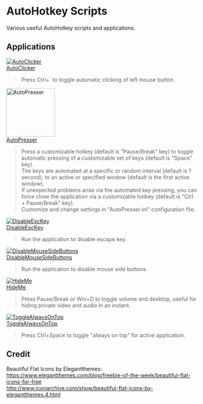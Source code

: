 # AutoHotkey Scripts
Various useful AutoHotkey scripts and applications.  
  
## Applications
[![AutoClicker](AutoClicker/AutoClicker.ico)](AutoClicker/AutoClicker.exe)  
[AutoClicker](AutoClicker/AutoClicker.exe)  
> Press Ctrl+` to toggle automatic clicking of left mouse button.  
  
[<img src="AutoPresser/AutoPresser.ico" alt="AutoPresser" width="128" height="128">](AutoPresser/AutoPresser.exe)  
[AutoPresser](AutoPresser/AutoPresser.exe)  
> Press a customizable hotkey (default is "Pause/Break" key) to toggle automatic pressing of a customizable set of keys (default is "Space" key).  
> The keys are automated at a specific or random interval (default is 1 second), to an active or specified window (default is the first active window).  
> If unexpected problems arise via the automated key pressing, you can force close the application via a customizable hotkey (default is "Ctrl + Pause/Break" key).  
> Customize and change settings in "AutoPresser.ini" configuration file.  
  
[![DisableEscKey](DisableEscKey/DisableEscKey.ico)](DisableEscKey/DisableEscKey.exe)  
[DisableEscKey](DisableEscKey/DisableEscKey.exe)  
> Run the application to disable escape key.  
  
[![DisableMouseSideButtons](DisableMouseSideButtons/DisableMouseSideButtons.ico)](DisableMouseSideButtons/DisableMouseSideButtons.exe)  
[DisableMouseSideButtons](DisableMouseSideButtons/DisableMouseSideButtons.exe)  
> Run the application to disable mouse side buttons.  
  
[![HideMe](HideMe/HideMe.ico)](HideMe/HideMe.exe)  
[HideMe](HideMe/HideMe.exe)  
> Press Pause/Break or Win+D to toggle volume and desktop, useful for hiding private video and audio in an instant.  
  
[![ToggleAlwaysOnTop](ToggleAlwaysOnTop/ToggleAlwaysOnTop.ico)](ToggleAlwaysOnTop/ToggleAlwaysOnTop.exe)  
[ToggleAlwaysOnTop](ToggleAlwaysOnTop/ToggleAlwaysOnTop.exe)  
> Press Ctrl+Space to toggle "always on top" for active application.  
  
## Credit
Beautiful Flat Icons by Elegantthemes:  
https://www.elegantthemes.com/blog/freebie-of-the-week/beautiful-flat-icons-for-free  
http://www.iconarchive.com/show/beautiful-flat-icons-by-elegantthemes.4.html  